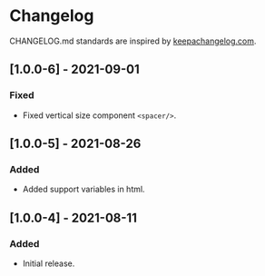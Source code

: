 # Changelog

CHANGELOG.md standards are inspired by [keepachangelog.com](https://keepachangelog.com/en/1.0.0/).

## [1.0.0-6] - 2021-09-01

### Fixed

- Fixed vertical size component `<spacer/>`.

## [1.0.0-5] - 2021-08-26

### Added

- Added support variables in html.

## [1.0.0-4] - 2021-08-11

### Added

- Initial release.
